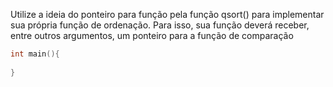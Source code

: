 Utilize a ideia do ponteiro para função pela função qsort() para implementar sua própria função
de ordenação. Para isso, sua função deverá receber, entre outros argumentos, um ponteiro para
a função de comparação

~~~c
int main(){
    
}

~~~